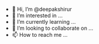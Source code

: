 - 👋 Hi, I’m @deepakshirur
- 👀 I’m interested in ...
- 🌱 I’m currently learning ...
- 💞️ I’m looking to collaborate on ...
- 📫 How to reach me ...

<!---
deepakshirur/deepakshirur is a ✨ special ✨ repository because its `README.md` (this file) appears on your GitHub profile.
You can click the Preview link to take a look at your changes.
--->
